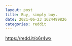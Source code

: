```yaml
--- 
layout: post 
title: Buy, simply buy. 
date: 2021-06-23 1624499826 
categories: reddit 
--- 
```

https://redd.it/o6r4wx